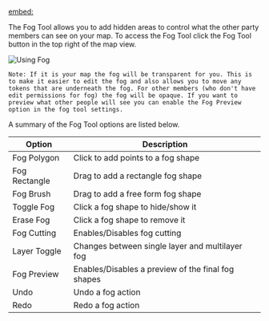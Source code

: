 [embed:](https://www.youtube.com/embed/AMLmyaXMyYA)

The Fog Tool allows you to add hidden areas to control what the other party members can see on your map. To access the Fog Tool click the Fog Tool button in the top right of the map view.

![Using Fog](usingFog)

`Note: If it is your map the fog will be transparent for you. This is to make it easier to edit the fog and also allows you to move any tokens that are underneath the fog. For other members (who don't have edit permissions for fog) the fog will be opaque. If you want to preview what other people will see you can enable the Fog Preview option in the fog tool settings.`

A summary of the Fog Tool options are listed below.

| Option        | Description                                        |
| ------------- | -------------------------------------------------- |
| Fog Polygon   | Click to add points to a fog shape                 |
| Fog Rectangle | Drag to add a rectangle fog shape                  |
| Fog Brush     | Drag to add a free form fog shape                  |
| Toggle Fog    | Click a fog shape to hide/show it                  |
| Erase Fog     | Click a fog shape to remove it                     |
| Fog Cutting   | Enables/Disables fog cutting                       |
| Layer Toggle  | Changes between single layer and multilayer fog    |
| Fog Preview   | Enables/Disables a preview of the final fog shapes |
| Undo          | Undo a fog action                                  |
| Redo          | Redo a fog action                                  |
